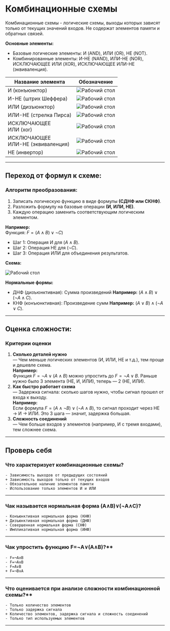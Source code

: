 <!-- [difficulty=normal] [priority=advanced] [duration=normal] -->

# Комбинационные схемы

Комбинационные схемы - логические схемы, выходы которых зависят только от текущих значений входов. Не содержат элементов памяти и обратных связей.  

**Основные элементы:** 
- Базовые логические элементы: И (AND), ИЛИ (OR), НЕ (NOT).  
- Комбинированные элементы: И-НЕ (NAND), ИЛИ-НЕ (NOR), ИСКЛЮЧАЮЩЕЕ ИЛИ (XOR), ИСКЛЮЧАЮЩЕЕ ИЛИ-НЕ (эквиваленция).

| Название элемента                    | Обозначение             |
| ------------------------------------ | ----------------------- |
| И (конъюнктор)                       | ![Рабочий стол](f1.png) |
| И-НЕ (штрих Шеффера)                 | ![Рабочий стол](f2.png) |
| ИЛИ (дизъюнктор)                     | ![Рабочий стол](f3.png) |
| ИЛИ-НЕ (стрелка Пирса)               | ![Рабочий стол](f4.png) |
| ИСКЛЮЧАЮЩЕЕ<br>ИЛИ (xor)             | ![Рабочий стол](f5.png) |
| ИСКЛЮЧАЮЩЕЕ<br>ИЛИ-НЕ (эквиваленция) | ![Рабочий стол](f6.png) |
| НЕ (инвертор)                        | ![Рабочий стол](f7.png) |

---

## **Переход от формул к схеме:**

### **Алгоритм преобразования:**  
1. Записать логическую функцию в виде формулы **(СДНФ или СКНФ)**.  
2. Разложить формулу на базовые операции **(И, ИЛИ, НЕ)**.  
3. Каждую операцию заменить соответствующим логическим элементом.  

**Например:**  
Функция: $F = (A \land B) \lor \neg C$)  
- Шаг 1: Операция И для $(A \land B)$.  
- Шаг 2: Операция НЕ для  $(\neg C)$.  
- Шаг 3: Операция ИЛИ для объединения результатов.  

**Схема:**

![Рабочий стол](С1.png)

**Нормальные формы:** 
- ДНФ (дизъюнктивная): Сумма произведений
  **Например:** $(A \land B) \lor (\neg A \land C)$.  
- КНФ (конъюнктивная): Произведение сумм 
  **Например:** $(A \lor B) \land (\neg A \lor C)$.  

---

## **Оценка сложности:**

### **Критерии оценки**  

1. **Сколько деталей нужно**  
   — Чем меньше логических элементов (И, ИЛИ, НЕ и т.д.), тем проще и дешевле схема.  
   **Например:**  
   Функция $F= \neg A \lor (A \land B)$  можно упростить до $F = \neg A \lor B$. 
   Раньше нужно было 3 элемента (НЕ, И, ИЛИ), теперь — 2 (НЕ, ИЛИ).  
2. **Как быстро работает схема**  
   — Задержка сигнала: сколько шагов нужно, чтобы сигнал прошел от входа к выходу.  
   **Например:**  
   Если формула $F = (A \land \neg B) \lor (\neg A \land B)$, то сигнал проходит через НЕ → И → ИЛИ. Это 3 шага — значит, задержка большая.  
3. **Сложность соединений**  
   — Чем больше входов у элементов (например, И с тремя входами), тем сложнее схема.

---
## Проверь себя

### Что характеризует комбинационные схемы?  

```quiz
- Зависимость выходов от предыдущих состояний
+ Зависимость выходов только от текущих входов
- Обязательное наличие элементов памяти
- Использование только элементов И и ИЛИ
```

---
### Чак называется нормальная форма (A∧B)∨(¬A∧C)?

```quiz
- Конъюнктивная нормальная форма (КНФ)
+ Дизъюнктивная нормальная форма (ДНФ)
- Совершенная нормальная форма (СНФ)
- Импликативная нормальная форма (ИНФ)
```

---
### Чак упростить функцию F=¬A∨(A∧B)?** 

```quiz
- F=¬A∧B
- F=¬A∨B
- F=A∨B
+ F=¬B∨A
```

---
### Что оценивается при анализе сложности комбинационной схемы?** 

```quiz
- Только количество элементов 
- Только задержка сигнала 
+ Количество элементов, задержка сигнала и сложность соединений
- Только тип используемых элементов
```


---

